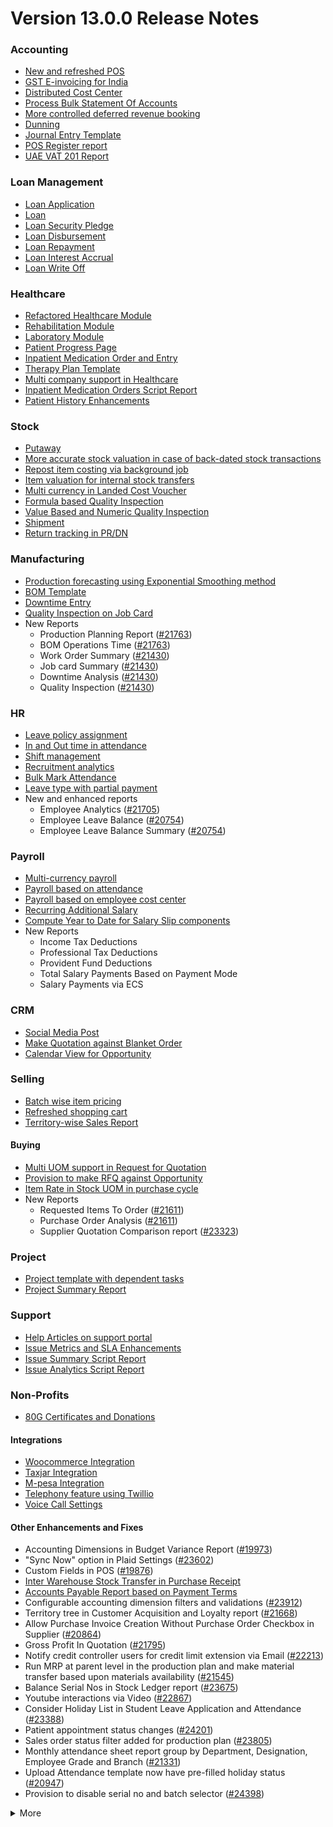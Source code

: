 # Version 13.0.0 Release Notes

### Accounting
- [New and refreshed POS](https://github.com/frappe/draerp/pull/20789)
- [GST E-invoicing for India](https://docs.draerp.com/docs/user/manual/en/regional/india/setup-e-invoicing)
- [Distributed Cost Center](https://docs.draerp.com/docs/user/manual/en/accounts/distributed-cost-center)
- [Process Bulk Statement Of Accounts](https://docs.draerp.com/docs/user/manual/en/accounts/process-statement-of-accounts)
- [More controlled deferred revenue booking](https://docs.draerp.com/docs/user/manual/en/accounts/process-deferred-accounting)
- [Dunning](https://docs.draerp.com/docs/user/manual/en/accounts/dunning)
- [Journal Entry Template](https://docs.draerp.com/docs/user/manual/en/accounts/journal-entry-template)
- [POS Register report](https://github.com/frappe/draerp/pull/23313)
- [UAE VAT 201 Report](https://github.com/frappe/draerp/pull/23447)


### Loan Management
- [Loan Application](https://docs.draerp.com/docs/user/manual/en/loan-management/loan-application)
- [Loan](https://docs.draerp.com/docs/user/manual/en/loan-management/loan)
- [Loan Security Pledge](https://docs.draerp.com/docs/user/manual/en/loan-management/loan-security-pledge)
- [Loan Disbursement](https://docs.draerp.com/docs/user/manual/en/loan-management/loan-disbursement)
- [Loan Repayment](https://docs.draerp.com/docs/user/manual/en/loan-management/loan-repayment)
- [Loan Interest Accrual](https://docs.draerp.com/docs/user/manual/en/loan-management/loan-interest-accrual)
- [Loan Write Off](https://docs.draerp.com/docs/user/manual/en/loan-management/loan-write-off)

### Healthcare
- [Refactored Healthcare Module](https://docs.draerp.com/docs/user/manual/en/healthcare)
- [Rehabilitation Module](https://docs.draerp.com/docs/user/manual/en/healthcare/exercise_type)
- [Laboratory Module](https://docs.draerp.com/docs/user/manual/en/healthcare/setup_laboratory)
- [Patient Progress Page](https://github.com/frappe/draerp/pull/22474)
- [Inpatient Medication Order and Entry](https://docs.draerp.com/docs/user/manual/en/healthcare/inpatient_medication_entry)
- [Therapy Plan Template](https://docs.draerp.com/docs/user/manual/en/healthcare/therapy_plan)
- [Multi company support in Healthcare](https://github.com/frappe/draerp/pull/21290)
- [Inpatient Medication Orders Script Report](https://github.com/frappe/draerp/pull/23984)
- [Patient History Enhancements](https://github.com/frappe/draerp/pull/24033)


### Stock
- [Putaway](https://docs.draerp.com/docs/user/manual/en/stock/putaway-rule)
- [More accurate stock valuation in case of back-dated stock transactions](https://github.com/frappe/draerp/pull/24183)
- [Repost item costing via background job](https://github.com/frappe/draerp/pull/24183)
- [Item valuation for internal stock transfers](https://github.com/frappe/draerp/pull/24200)
- [Multi currency in Landed Cost Voucher](https://github.com/frappe/draerp/pull/24127)
- [Formula based Quality Inspection](https://docs.draerp.com/docs/user/manual/en/stock/quality-inspection)
- [Value Based and Numeric Quality Inspection](https://github.com/frappe/draerp/pull/24181)
- [Shipment](https://github.com/frappe/draerp/pull/22914)
- [Return tracking in PR/DN](https://github.com/frappe/draerp/pull/22859)

### Manufacturing
- [Production forecasting using Exponential Smoothing method](https://docs.draerp.com/docs/user/manual/en/manufacturing/reports/demand-driven-forecasting)
- [BOM Template](https://docs.draerp.com/docs/user/manual/en/manufacturing/bill-of-materials#34-bom-template)
- [Downtime Entry](https://docs.draerp.com/docs/user/manual/en/manufacturing/downtime-entry)
- [Quality Inspection on Job Card](https://github.com/frappe/draerp/pull/23964)
- New Reports
  - Production Planning Report ([#21763](https://github.com/frappe/draerp/pull/21763))
  - BOM Operations Time ([#21763](https://github.com/frappe/draerp/pull/21763))
  - Work Order Summary ([#21430](https://github.com/frappe/draerp/pull/21430))
  - Job card Summary ([#21430](https://github.com/frappe/draerp/pull/21430))
  - Downtime Analysis ([#21430](https://github.com/frappe/draerp/pull/21430))
  - Quality Inspection ([#21430](https://github.com/frappe/draerp/pull/21430))

### HR
- [Leave policy assignment](https://github.com/frappe/draerp/pull/23112)
- [In and Out time in attendance](https://github.com/frappe/draerp/pull/21547)
- [Shift management](https://docs.draerp.com/docs/user/manual/en/human-resources/shift-management)
- [Recruitment analytics](https://github.com/frappe/draerp/pull/21732)
- [Bulk Mark Attendance](https://github.com/frappe/draerp/pull/20062)
- [Leave type with partial payment](https://github.com/frappe/draerp/pull/23173)
- New and enhanced reports
    - Employee Analytics ([#21705](https://github.com/frappe/draerp/pull/21705))
    - Employee Leave Balance ([#20754](https://github.com/frappe/draerp/pull/20754))
    - Employee Leave Balance Summary ([#20754](https://github.com/frappe/draerp/pull/20754))

### Payroll
- [Multi-currency payroll](https://github.com/frappe/draerp/pull/23519)
- [Payroll based on attendance](https://github.com/frappe/draerp/pull/21258)
- [Payroll based on employee cost center](https://github.com/frappe/draerp/pull/21609)
- [Recurring Additional Salary](https://github.com/frappe/draerp/pull/20936)
- [Compute Year to Date for Salary Slip components](https://github.com/frappe/draerp/pull/24362)
- New Reports
  - Income Tax Deductions
  - Professional Tax Deductions
  - Provident Fund Deductions
  - Total Salary Payments Based on Payment Mode
  - Salary Payments via ECS

### CRM
- [Social Media Post](https://docs.draerp.com/docs/user/manual/en/CRM/social-media-post)
- [Make Quotation against Blanket Order](https://docs.draerp.com/docs/user/manual/en/selling/blanket-order)
- [Calendar View for Opportunity](https://github.com/frappe/draerp/pull/21280)

### Selling
- [Batch wise item pricing](https://github.com/frappe/draerp/pull/24470)
- [Refreshed shopping cart](https://github.com/frappe/draerp/pull/22617)
- [Territory-wise Sales Report](https://github.com/frappe/draerp/pull/20428)

#### Buying
- [Multi UOM support in Request for Quotation](https://github.com/frappe/draerp/pull/22249)
- [Provision to make RFQ against Opportunity](https://github.com/frappe/draerp/pull/22765)
- [Item Rate in Stock UOM in purchase cycle](https://github.com/frappe/draerp/pull/24315)
- New Reports
  - Requested Items To Order ([#21611](https://github.com/frappe/draerp/pull/21611))
  - Purchase Order Analysis ([#21611](https://github.com/frappe/draerp/pull/21611))
  - Supplier Quotation Comparison report ([#23323](https://github.com/frappe/draerp/pull/23323))

### Project
- [Project template with dependent tasks](https://github.com/frappe/draerp/pull/24092)
- [Project Summary Report](https://github.com/frappe/draerp/pull/21587)

### Support
- [Help Articles on support portal](https://github.com/frappe/draerp/pull/22194)
- [Issue Metrics and SLA Enhancements](https://github.com/frappe/draerp/pull/21617)
- [Issue Summary Script Report](https://docs.draerp.com/docs/user/manual/en/support/support_reports)
- [Issue Analytics Script Report](https://docs.draerp.com/docs/user/manual/en/support/support_reports)

### Non-Profits
- [80G Certificates and Donations](https://docs.draerp.com/docs/user/manual/en/non_profit/tax_exemption_80g_certificate)

#### Integrations
- [Woocommerce Integration](https://docs.draerp.com/docs/user/manual/en/draerp_integration/woocommerce_integration)
- [Taxjar Integration](https://github.com/frappe/draerp/pull/21047)
- [M-pesa Integration](https://docs.draerp.com/docs/user/manual/en/draerp_integration/mpesa-integration)
- [Telephony feature using Twillio](https://github.com/frappe/draerp/pull/24032)
- [Voice Call Settings](https://github.com/frappe/draerp/pull/24126)


#### Other Enhancements and Fixes
- Accounting Dimensions in Budget Variance Report ([#19973](https://github.com/frappe/draerp/pull/19973))
- "Sync Now" option in Plaid Settings ([#23602](https://github.com/frappe/draerp/pull/23602))
- Custom Fields in POS ([#19876](https://github.com/frappe/draerp/pull/19876))
- [Inter Warehouse Stock Transfer in Purchase Receipt](https://docs.draerp.com/docs/user/manual/en/stock/articles/material-transfer-from-delivery-note)
- [Accounts Payable Report based on Payment Terms](https://docs.draerp.com/docs/user/manual/en/accounts/accounting-reports)
- Configurable accounting dimension filters and validations ([#23912](https://github.com/frappe/draerp/pull/23912))
- Territory tree in Customer Acquisition and Loyalty report ([#21668](https://github.com/frappe/draerp/pull/21668))
- Allow Purchase Invoice Creation Without Purchase Order Checkbox in Supplier ([#20864](https://github.com/frappe/draerp/pull/20864))
- Gross Profit In Quotation ([#21795](https://github.com/frappe/draerp/pull/21795))
- Notify credit controller users for credit limit extension via Email ([#22213](https://github.com/frappe/draerp/pull/22213))
- Run MRP at parent level in the production plan and make material transfer based upon materials availability ([#21545](https://github.com/frappe/draerp/pull/21545))
- Balance Serial Nos in Stock Ledger report ([#23675](https://github.com/frappe/draerp/pull/23675))
- Youtube interactions via Video  ([#22867](https://github.com/frappe/draerp/pull/22867))
- Consider Holiday List in Student Leave Application and Attendance ([#23388](https://github.com/frappe/draerp/pull/23388))
- Patient appointment status changes ([#24201](https://github.com/frappe/draerp/pull/24201))
- Sales order status filter added for production plan ([#23805](https://github.com/frappe/draerp/pull/23805))
- Monthly attendance sheet report group by Department, Designation, Employee Grade and Branch ([#21331](https://github.com/frappe/draerp/pull/21331))
- Upload Attendance template now have pre-filled holiday status ([#20947](https://github.com/frappe/draerp/pull/20947))
- Provision to disable serial no and batch selector ([#24398](https://github.com/frappe/draerp/pull/24398))

<details>
<summary>More</summary>

- Fetch Items from BOM in Stock Entry([#19498](https://github.com/frappe/draerp/pull/19498))
- Supplier Sourced Items in BOM ([#23557](https://github.com/frappe/draerp/pull/23557))
- Close Production Plan ([#23728](https://github.com/frappe/draerp/pull/23728))
- Button to create Stock Entry for Drug Shortage ([#24012](https://github.com/frappe/draerp/pull/24012))
- Added column cost center in Accounts Receivable report ([#23835](https://github.com/frappe/draerp/pull/23835))
- Added jinja templating in Contract Template ([#24046](https://github.com/frappe/draerp/pull/24046))
- Make account number length configurable ([#23845](https://github.com/frappe/draerp/pull/23845))
- Add company and correct filter in bank reconciliation statement ([#23614](https://github.com/frappe/draerp/pull/23614))
- Added Condition field in Pricing Rule ([#23014](https://github.com/frappe/draerp/pull/23014))
- Open lead status on next contact date ([#23445](https://github.com/frappe/draerp/pull/23445))
- [Tax Category in POS Profile](https://docs.draerp.com/docs/user/manual/en/accounts/pos-profile)
- Added phone field in product Inquiry ([#23170](https://github.com/frappe/draerp/pull/23170))
- Allow Discharge despite Unbilled Healthcare Services ([#24281](https://github.com/frappe/draerp/pull/24281))
- Do Not Bill Patient Encounters for Inpatients ([#24355](https://github.com/frappe/draerp/pull/24355))
- Autofill Supplier pop-up when only 1 Supplier in RFQ ([#22512](https://github.com/frappe/draerp/pull/22512))
- Accounting entries for service item in Purchase receipt ([#22223](https://github.com/frappe/draerp/pull/22223))
- Added Project in Sales Analytics report ([#23309](https://github.com/frappe/draerp/pull/23309))
- Added all companies option in employee tree to view employee across all companies ([#22573](https://github.com/frappe/draerp/pull/22573))
- Email Group Option In Email Campaign ([#22731](https://github.com/frappe/draerp/pull/22731))
- Stock Report Enhancements ([#21727](https://github.com/frappe/draerp/pull/21727))
- Added range for age in stock ageing ([#22622](https://github.com/frappe/draerp/pull/22622))
- Report Summary in Financial Statement([#20876](https://github.com/frappe/draerp/pull/20876))
- Added sequence id in routing for the completion of operations sequentially ([#23641](https://github.com/frappe/draerp/pull/23641))
- Nested Set filtering for Accounting Dimension
- Add/Remove Items from submitted Sales/Purchase Order
- Provision to edit Item Details from Marketplace
- Scan Barcode in Purchase Receipt
- Disable Rounded Totals Checkbox for Salary Slips in HR Settings

- Renamed Loan Management to Loan on Desk Page ([#21877](https://github.com/frappe/draerp/pull/21877))
- Added Expense Approver field in Employee master ([#22244](https://github.com/frappe/draerp/pull/22244))
- Bill all hours by default on Timesheet ([#22155](https://github.com/frappe/draerp/pull/22155))
- Unable to cancel employee advance ([#22374](https://github.com/frappe/draerp/pull/22374))
- Status error in purchase invoice ([#22351](https://github.com/frappe/draerp/pull/22351))
- Item-wise sales and purchase register export ([#22184](https://github.com/frappe/draerp/pull/22184))
- Billing address in for Purchase documents ([#22233](https://github.com/frappe/draerp/pull/22233))
- Handle canceled entries in financial statements ([#22231](https://github.com/frappe/draerp/pull/22231))
- Default period start date and period end date for financial statements ([#22011](https://github.com/frappe/draerp/pull/22011))
- Update Packed Items via Update Items in Sales Order ([#22392](https://github.com/frappe/draerp/pull/22392))
- Hide delete company transactions button if not system manager ([#21839](https://github.com/frappe/draerp/pull/21839))
- Skipping total row for tree-view reports ([#22350](https://github.com/frappe/draerp/pull/22350))
- Cancelled entries in tds payable monthly report ([#22131](https://github.com/frappe/draerp/pull/22131))
- Inter-company Invoice currency for multicurrency transactions ([#21984](https://github.com/frappe/draerp/pull/21984))
- Filter batches based on item and warehouse in Pick List (develop) ([#21780](https://github.com/frappe/draerp/pull/21780))
- Set cost center in Expense Claim child based on parent (if missing) ([#22175](https://github.com/frappe/draerp/pull/22175))
- Item wise backdated stock entry posting for immutable ledger ([#22366](https://github.com/frappe/draerp/pull/22366))
- Shopping cart UI fixes ([#22137](https://github.com/frappe/draerp/pull/22137))
- Filter Leave Type based on allocation for a particular employee ([#22050](https://github.com/frappe/draerp/pull/22050))
- Party validation for inter-warehouse transaction ([#22186](https://github.com/frappe/draerp/pull/22186))
- Manufacturing dashboard and work order summary chart ([#21946](https://github.com/frappe/draerp/pull/21946))
- IP Admission and Discharge, Minor fixes ([#21817](https://github.com/frappe/draerp/pull/21817))
- Validation of Purchase Order against Material Request missing ([#22192](https://github.com/frappe/draerp/pull/22192))
- Staffing Plan validation ([#22379](https://github.com/frappe/draerp/pull/22379))
- Do not allow backdated stock transactions in previous fiscal year ([#21967](https://github.com/frappe/draerp/pull/21967))
- Employee Advance Return not working ([#21812](https://github.com/frappe/draerp/pull/21812))
- Added card for reports on education desk ([#21853](https://github.com/frappe/draerp/pull/21853))
- Refactored project summary report  ([#21943](https://github.com/frappe/draerp/pull/21943))
- Revenue and Customer Count only in date range in Customer Acquitition Report ([#22210](https://github.com/frappe/draerp/pull/22210))
- Alternative item not working for subcontract ([#22386](https://github.com/frappe/draerp/pull/22386))
- Unable to create batched Item ([#22393](https://github.com/frappe/draerp/pull/22393))
- Filters for the manufacturing reports ([#21960](https://github.com/frappe/draerp/pull/21960))
- Raw material warehouse in Production Planning Report ([#21982](https://github.com/frappe/draerp/pull/21982))
- Allowed LWP leave types to select in Leave Application even if there is no allocation against them ([#22197](https://github.com/frappe/draerp/pull/22197))
- Report not working on parameter Grade ([#21951](https://github.com/frappe/draerp/pull/21951))
- Allow to enter Relieving date if employee status is Left ([#22242](https://github.com/frappe/draerp/pull/22242))
- Resetting lost reason in opportunity and quotation ([#22378](https://github.com/frappe/draerp/pull/22378))
- Filtering issues in opening invoice creation tool ([#21969](https://github.com/frappe/draerp/pull/21969))
- Set default reference Id for "On Previous Row Amount" and "On Previous Row Total" ([#22346](https://github.com/frappe/draerp/pull/22346))
- UX date range field separated in from and to date fields. ([#21765](https://github.com/frappe/draerp/pull/21765))
- Enable show_configure_button when shopping cart is enabled ([#22468](https://github.com/frappe/draerp/pull/22468))
- Setup status indicators for Job Offer and Job Applicant (develop) ([#22445](https://github.com/frappe/draerp/pull/22445))
- Item-wise sales history report ([#22783](https://github.com/frappe/draerp/pull/22783))
- Setting filter for project in kanban board ([#22717](https://github.com/frappe/draerp/pull/22717))
- Dashboard For Timesheet ([#22750](https://github.com/frappe/draerp/pull/22750))
- Handle custom statuses for the pause SLA configuration ([#22349](https://github.com/frappe/draerp/pull/22349))
- Quality Feedback and Template ([#22571](https://github.com/frappe/draerp/pull/22571))
- Unable to change link from new lead to existing customer ([#22787](https://github.com/frappe/draerp/pull/22787))
- Move Issue List actions under 'Actions' dropdown (ux) ([#22710](https://github.com/frappe/draerp/pull/22710))
- Cost center should only show option of selected company ([#22598](https://github.com/frappe/draerp/pull/22598))
- Serial No Rename does not affect  Stock Ledger Entry ([#22746](https://github.com/frappe/draerp/pull/22746))
- Descriptions not copied while creating Fees from Fee Structure ([#22792](https://github.com/frappe/draerp/pull/22792))
- Company filter for cost_center and expense_account in all sales and purchase transactions ([#22478](https://github.com/frappe/draerp/pull/22478))
- Arrangements of filters for reports accounts payable & receivable  ([#22636](https://github.com/frappe/draerp/pull/22636))
- Update the project after task deletion so that the % completed shows correct value ([#22591](https://github.com/frappe/draerp/pull/22591))
- Block Invalid Serial No updates in Maintenance Schedule ([#22665](https://github.com/frappe/draerp/pull/22665))
- Fetch item price in sales invoice based on it's validity ([#22563](https://github.com/frappe/draerp/pull/22563))
- Add view ledger button for cancelled docs ([#22432](https://github.com/frappe/draerp/pull/22432))
- Allow creating SLA documents even if SLA tracking is not enabled ([#22608](https://github.com/frappe/draerp/pull/22608))
- Quotation list view blank if quotation_to field not set as a standard filter ([#22672](https://github.com/frappe/draerp/pull/22672))
- Salary deductions report fixes ([#22397](https://github.com/frappe/draerp/pull/22397))
22727))
- Incorrect delivered qty in Supplier-Wise Sales Analytics ([#22631](https://github.com/frappe/draerp/pull/22631))
- Moved parent warehouse to top section also added a section break ([#22708](https://github.com/frappe/draerp/pull/22708))
- Skip Progress and Completed by fields on Task Duplication ([#22565](https://github.com/frappe/draerp/pull/22565))
- Incorrect stock after merging the items ([#22526](https://github.com/frappe/draerp/pull/22526))
- Letter head not found in opening invoice creation tool ([#22488](https://github.com/frappe/draerp/pull/22488))
- Cannot cancel asset and asset movement ([#22441](https://github.com/frappe/draerp/pull/22441))
- Fetch project-related info in Timesheet ([#22423](https://github.com/frappe/draerp/pull/22423))
- Currency symbol not showing as per company currency in stock balance report ([#22724](https://github.com/frappe/draerp/pull/22724))
- Add default cost center in payment reconciliation JV ([#22614](https://github.com/frappe/draerp/pull/22614))
- Stock Reconciliation Invalid Quantity for Batched Item ([#22726](https://github.com/frappe/draerp/pull/22726))
- Project link not set in accounts other than profit and loss accounts ([#22051](https://github.com/frappe/draerp/pull/22051))
- Buying price for non stock item in gross profit report ([#22616](https://github.com/frappe/draerp/pull/22616))
- Multi currency payment reconciliation ([#22738](https://github.com/frappe/draerp/pull/22738))
- Cannot cancel assets with repair pending ([#22440](https://github.com/frappe/draerp/pull/22440))
- Reset homepage to home after unchecking products page ([#22736](https://github.com/frappe/draerp/pull/22736))
- Generic Message in previous doc validation for buying and selling ([#22546](https://github.com/frappe/draerp/pull/22546))
- Expense claim outstanding while making payment entry ([#22735](https://github.com/frappe/draerp/pull/22735))
- Take parent cost center for child if no cost center at child in expense claim ([#22496](https://github.com/frappe/draerp/pull/22496))
- Consider company fiscal year for getting balance ([#22577](https://github.com/frappe/draerp/pull/22577))
- Pick List empty table and Serial-Batch items handling ([#22426](https://github.com/frappe/draerp/pull/22426))
- Show total row in print format of financial statement ([#22693](https://github.com/frappe/draerp/pull/22693))
- Set Root as Parent if no parent in new tree view node ([#22497](https://github.com/frappe/draerp/pull/22497))
- Multiple pos issues ([#23725](https://github.com/frappe/draerp/pull/23725))
- Calculate taxes if tax is based on item quantity and inclusive on item price ([#23001](https://github.com/frappe/draerp/pull/23001))
- Contact us button not visible in the website for the non variant items ([#23217](https://github.com/frappe/draerp/pull/23217))
- Not able to make Material Request from Sales Order ([#23669](https://github.com/frappe/draerp/pull/23669))
- Capture advance payments in payment order ([#23256](https://github.com/frappe/draerp/pull/23256))
- Program and Course Enrollment fixes ([#23333](https://github.com/frappe/draerp/pull/23333))
- Cannot create asset if cwip disabled and account not set ([#23580](https://github.com/frappe/draerp/pull/23580))
- Cannot merge pos invoices with inclusive tax ([#23541](https://github.com/frappe/draerp/pull/23541))
- Do not allow Company as accounting dimension ([#23755](https://github.com/frappe/draerp/pull/23755))
- Set value of wrong Bank Account field in Payment Entry ([#22302](https://github.com/frappe/draerp/pull/22302))
- Reverse journal entry for multi-currency ([#23165](https://github.com/frappe/draerp/pull/23165))
- Updated integrations desk page ([#23772](https://github.com/frappe/draerp/pull/23772))
- Assessment Result child table not visible when accessed via Assessment Plan dashboard ([#22880](https://github.com/frappe/draerp/pull/22880))
- Conversion factor fixes in Stock Entry ([#23407](https://github.com/frappe/draerp/pull/23407))
- Total calculations for multi-currency RCM invoices ([#23072](https://github.com/frappe/draerp/pull/23072))
- Show accounts in financial statements upto level 20 ([#23718](https://github.com/frappe/draerp/pull/23718))
- Consolidated financial statement sums values into wrong parent ([#23288](https://github.com/frappe/draerp/pull/23288))
- Set SLA variance in seconds for Duration fieldtype ([#23765](https://github.com/frappe/draerp/pull/23765))
- Added missing reports on selling desk ([#23548](https://github.com/frappe/draerp/pull/23548))
- Fixed heading in the mobile view ([#23145](https://github.com/frappe/draerp/pull/23145))
- Misleading filters on Item tax Template Link field ([#22918](https://github.com/frappe/draerp/pull/22918))
- Do not consider opening entries for TDS calculation ([#23597](https://github.com/frappe/draerp/pull/23597))
- Attendance calendar map fix ([#23245](https://github.com/frappe/draerp/pull/23245))
- Post cancellation accounting entry on posting date instead of current ([#23361](https://github.com/frappe/draerp/pull/23361))
- Set Customer only if Contact is present ([#23704](https://github.com/frappe/draerp/pull/23704))
- Add Delivery Note Count in Sales Invoice Dashboard ([#23161](https://github.com/frappe/draerp/pull/23161))
- Breadcrumbs for Maintenance Visit and Schedule ([#23369](https://github.com/frappe/draerp/pull/23369))
- Raise Error on over receipt/consumption for sub-contracted PR ([#23195](https://github.com/frappe/draerp/pull/23195))
- Validate if company not set in the Payment Entry ([#23419](https://github.com/frappe/draerp/pull/23419))
- Ignore company and bank account doctype while deleting company transactions ([#22953](https://github.com/frappe/draerp/pull/22953))
- Sales funnel data is inconsistent ([#23110](https://github.com/frappe/draerp/pull/23110))
- Credit Limit Email not working ([#23059](https://github.com/frappe/draerp/pull/23059))
- Add Company in list fields to fetch for Expense Claim ([#23007](https://github.com/frappe/draerp/pull/23007))
- Issue form cleaned up and renamed Minutes to First Response field ([#23066](https://github.com/frappe/draerp/pull/23066))
- Quotation lost reason options fix ([#22814](https://github.com/frappe/draerp/pull/22814))
- Tax amounts in HSN Wise Outward summary ([#23076](https://github.com/frappe/draerp/pull/23076))
- Patient Appointment not able to save ([#23434](https://github.com/frappe/draerp/pull/23434))
- Removed Working Hours field from Company ([#23009](https://github.com/frappe/draerp/pull/23009))
- Added check-in time validation in the Inpatient Record - Transfer ([#22958](https://github.com/frappe/draerp/pull/22958))
- Handle Blank from/to range in Numeric Item Attribute ([#23483](https://github.com/frappe/draerp/pull/23483))
- Sequence Matcher error in Bank Reconciliation ([#23539](https://github.com/frappe/draerp/pull/23539))
- Fixed Conversion Factor rate for the BOM Exploded Item ([#23151](https://github.com/frappe/draerp/pull/23151))
- Payment Schedule not fetching ([#23476](https://github.com/frappe/draerp/pull/23476))
- Validate if removed Item Attributes exist in variant items ([#22911](https://github.com/frappe/draerp/pull/22911))
- Set default billing address for purchase documents ([#22950](https://github.com/frappe/draerp/pull/22950))
- Added help link in navbar settings ([#22943](https://github.com/frappe/draerp/pull/22943))
- Apply TDS on Purchase Invoice creation from Purchase Order and Purchase Receipt ([#23282](https://github.com/frappe/draerp/pull/23282))
- Education Module fixes ([#23714](https://github.com/frappe/draerp/pull/23714))
- Filter out cancelled entries in customer ledger summary ([#23205](https://github.com/frappe/draerp/pull/23205))
- Fiscal Year and Tax Rates for Italy ([#23623](https://github.com/frappe/draerp/pull/23623))
- Production Plan incorrect Work Order qty ([#23264](https://github.com/frappe/draerp/pull/23264))
- Added new filters in the Batch-wise Balance History report ([#23676](https://github.com/frappe/draerp/pull/23676))
- Update state code and union territory for Daman and Diu ([#22988](https://github.com/frappe/draerp/pull/22988))
- Set Stock UOM in item while creating Material Request from Stock Entry ([#23436](https://github.com/frappe/draerp/pull/23436))
- Sales Order to Purchase Order flow improvement ([#23357](https://github.com/frappe/draerp/pull/23357))
- Student Admission and Student Applicant fixes ([#23515](https://github.com/frappe/draerp/pull/23515))
- Loan disbursement amount validation ([#24000](https://github.com/frappe/draerp/pull/24000))
- Making company address read-only in delivery note ([#23890](https://github.com/frappe/draerp/pull/23890))
- BOM stock report color showing always red ([#23994](https://github.com/frappe/draerp/pull/23994))
- Added filter for customer field in Issue ([#24051](https://github.com/frappe/draerp/pull/24051))
- Added project link in timesheet form ([#23764](https://github.com/frappe/draerp/pull/23764))
- Update integrations desk page ([#23767](https://github.com/frappe/draerp/pull/23767))
- Place of supply change on address change ([#23941](https://github.com/frappe/draerp/pull/23941))
- TDS calculation, skip invoices with "Apply Tax Withholding Amount" has disabled ([#23672](https://github.com/frappe/draerp/pull/23672))
- Auto fetch serial nos with modified conversion factor ([#23854](https://github.com/frappe/draerp/pull/23854))
- Default cost center in item master not set in stock entry ([#23877](https://github.com/frappe/draerp/pull/23877))
- Incorrect de-link serial no and batch ([#23947](https://github.com/frappe/draerp/pull/23947))
- Accounting for internal transfer invoices within same company ([#24021](https://github.com/frappe/draerp/pull/24021))
- Multiple pricing rule with margin type as Percentage is not working ([#24205](https://github.com/frappe/draerp/pull/24205))
- Added Purchase Order to Global Search ([#24055](https://github.com/frappe/draerp/pull/24055))
- Cannot expand row in update items dialog ([#23839](https://github.com/frappe/draerp/pull/23839))
- Maintain stock can't be changed it there is product bundle ([#23989](https://github.com/frappe/draerp/pull/23989))
- SO to PO Mapping Issue ([#23820](https://github.com/frappe/draerp/pull/23820))
- Asset with value zero doesn't show up in fixed asset register ([#24091](https://github.com/frappe/draerp/pull/24091))
- Cannot save customer email & phone ([#23797](https://github.com/frappe/draerp/pull/23797))
- Incorrect balance value in stock balance report ([#24048](https://github.com/frappe/draerp/pull/24048))
- Payment Terms not fetched in Purchase Invoice from Purchase Receipt ([#23735](https://github.com/frappe/draerp/pull/23735))
- Fix for LMS Sign Up link ([#23743](https://github.com/frappe/draerp/pull/23743))
- Incorrect stock quantity if 'Allow Multiple Material Consumption… ([#24116](https://github.com/frappe/draerp/pull/24116))
- Added wrong absent days calculation in salary slip ([#23897](https://github.com/frappe/draerp/pull/23897))
- Purchase receipt to purchase invoice bill date mapping ([#23967](https://github.com/frappe/draerp/pull/23967))
- Overriding po ([#24022](https://github.com/frappe/draerp/pull/24022))
- Do not cancel reference document on Quality Inspection cancellation ([#24198](https://github.com/frappe/draerp/pull/24198))
- Get formatted value in 'taxes' print template ([#24035](https://github.com/frappe/draerp/pull/24035))
- Don't overrule Item Price via Pricing Rule Rate if 0 ([#23636](https://github.com/frappe/draerp/pull/23636))
- Job card error handling for operations field ([#23991](https://github.com/frappe/draerp/pull/23991))
- Validation for journal entry with 0 debit and credit values ([#23975](https://github.com/frappe/draerp/pull/23975))
- Check if customer exists in product listing ([#24030](https://github.com/frappe/draerp/pull/24030))
- Asset finance book posting date fix ([#23778](https://github.com/frappe/draerp/pull/23778))
- Same source and target tables in Status Updater's update query ([#24110](https://github.com/frappe/draerp/pull/24110))
- Asset finance book depreciation posting date fix ([#23833](https://github.com/frappe/draerp/pull/23833))
- Ignore exception during leave ledger creation from patch ([#24005](https://github.com/frappe/draerp/pull/24005))
- Added link of bank reconciliation and clearance in accounting desk page ([#23850](https://github.com/frappe/draerp/pull/23850))
- Sales invoice add button from sales order dashboard ([#24077](https://github.com/frappe/draerp/pull/24077))
- Incorrect calculation for consumed qty for subcontract item ([#23257](https://github.com/frappe/draerp/pull/23257))
- Incorrect required_qty in Production Planning Report ([#24074](https://github.com/frappe/draerp/pull/24074))
- Email digest user not found ([#23949](https://github.com/frappe/draerp/pull/23949))
- Delete Receive at Warehouse entry on cancellation of Send to War… ([#24115](https://github.com/frappe/draerp/pull/24115))
- Added TDS Payable account number and an error message ([#24065](https://github.com/frappe/draerp/pull/24065))
- Override field_map for job card gantt ([#24155](https://github.com/frappe/draerp/pull/24155))
- Old shopify order syncing date ([#23990](https://github.com/frappe/draerp/pull/23990))
- Shipping chanrges not sync in draerp from shopify ([#24114](https://github.com/frappe/draerp/pull/24114))
- GSTR B2C report ([#24039](https://github.com/frappe/draerp/pull/24039))
- Ignore cancelled entries in stock balance report ([#23757](https://github.com/frappe/draerp/pull/23757))
- Stock ageing report not working ([#23923](https://github.com/frappe/draerp/pull/23923))
- Incorrect assign to in Maintenance Schedule  ([#23831](https://github.com/frappe/draerp/pull/23831))
- Improve UX of DATEV report ([#23892](https://github.com/frappe/draerp/pull/23892))
- Set SLA variance in seconds for Duration fieldtype ([#23765](https://github.com/frappe/draerp/pull/23765))
- dDouble exception in payroll ([#24078](https://github.com/frappe/draerp/pull/24078))
- Make asset dashboard charts public ([#23751](https://github.com/frappe/draerp/pull/23751))
- Don't copy terms and discount from SO to PO ([#23903](https://github.com/frappe/draerp/pull/23903))
- Ignore doctypes on company transaction delete ([#23864](https://github.com/frappe/draerp/pull/23864))
- Error handling in Upload Attendance  ([#23907](https://github.com/frappe/draerp/pull/23907))
- Tax template update on customer address change ([#24160](https://github.com/frappe/draerp/pull/24160))
- Not able to save bom ([#23910](https://github.com/frappe/draerp/pull/23910))
- Enable Allow Auto Repeat for standard doctypes having auto_repeat field ([#23776](https://github.com/frappe/draerp/pull/23776))
- Place of Supply fix in Sales Invoices ([#23785](https://github.com/frappe/draerp/pull/23785))
- Opening invoices in GSTR-1 report ([#24117](https://github.com/frappe/draerp/pull/24117))
- Partial serial no return issue ([#24208](https://github.com/frappe/draerp/pull/24208))
- Import taxjar globally in the taxjar_integration module ([#24027](https://github.com/frappe/draerp/pull/24027))
- Payroll attendance error ([#23887](https://github.com/frappe/draerp/pull/23887))
- Loan application link on creating loan ([#23937](https://github.com/frappe/draerp/pull/23937))
- POS item search includes non stock items ([#23914](https://github.com/frappe/draerp/pull/23914))
- Paid amount in Sales Invoice POS return resets to 0 ([#24057](https://github.com/frappe/draerp/pull/24057))
- Fiscal year can be shorter than 12 months ([#23838](https://github.com/frappe/draerp/pull/23838))
- Loan repayment type option remove ([#23582](https://github.com/frappe/draerp/pull/23582))
- Item wise tax calculation ([#23744](https://github.com/frappe/draerp/pull/23744))
- Enabling track changes for stock settings ([#23982](https://github.com/frappe/draerp/pull/23982))
- Added link of bank reconciliation and clearance in accounting desk page ([#23809](https://github.com/frappe/draerp/pull/23809))
- Location data on Asset to use command(make_demo) ([#23825](https://github.com/frappe/draerp/pull/23825))
- Handle Account and Item None not found in Opening Invoice Creation Tool ([#23559](https://github.com/frappe/draerp/pull/23559))
- Multiple subcontracting issues ([#23662](https://github.com/frappe/draerp/pull/23662))
- Sequence id override with workstation column ([#23810](https://github.com/frappe/draerp/pull/23810))
- Leave policy dashboard fix and roles ([#24170](https://github.com/frappe/draerp/pull/24170))
- Scan barcode does not update barcode item field in sales order ([#24090](https://github.com/frappe/draerp/pull/24090))
- Item price duplicate checking ([#23408](https://github.com/frappe/draerp/pull/23408))
- Tax template update on supplier change for India ([#24060](https://github.com/frappe/draerp/pull/24060))
- Consumed qty logic for subcontracted raw materials ([#23314](https://github.com/frappe/draerp/pull/23314))
- Finance book not getting added in journal Entry of asset value adjustment ([#24100](https://github.com/frappe/draerp/pull/24100))
- Set proper state code in ewaybill JSON when GST category is SEZ ([#23953](https://github.com/frappe/draerp/pull/23953))
- Copying po no when mapping doc ([#23729](https://github.com/frappe/draerp/pull/23729))
- Duplicate items validation for POS Invoice when allow multiple items is disabled ([#23896](https://github.com/frappe/draerp/pull/23896))
- Do not allow Company as accounting dimension ([#23749](https://github.com/frappe/draerp/pull/23749))
- Validation for duplicate Tax Category ([#23978](https://github.com/frappe/draerp/pull/23978))
- Therapy plan and session fixes ([#23817](https://github.com/frappe/draerp/pull/23817))
- Pricing rule with transaction not working for additional product ([#24053](https://github.com/frappe/draerp/pull/24053))
- Inpatient Medication Order and Entry fixes ([#23799](https://github.com/frappe/draerp/pull/23799))
- Avoid using SQL query to get fiscal year dates ([#24050](https://github.com/frappe/draerp/pull/24050))
- Auto Statewise gst tax template ([#23832](https://github.com/frappe/draerp/pull/23832))
- On save sequence id column override with workstation ([#23812](https://github.com/frappe/draerp/pull/23812))
- Multiple pricing rules are not working on selling side ([#22711](https://github.com/frappe/draerp/pull/22711))
- Salary slip popup error ([#24192](https://github.com/frappe/draerp/pull/24192))
- Multiple pricing rule with margin type as Percentage is not working ([#24204](https://github.com/frappe/draerp/pull/24204))
- Allow statistical component in salary structure. ([#24424](https://github.com/frappe/draerp/pull/24424))
- Set current asset value before calculating difference amount ([#24119](https://github.com/frappe/draerp/pull/24119))
- To use Stock UoM in BOM Stock Report ([#24339](https://github.com/frappe/draerp/pull/24339))
- Accounting entries of asset when submitting purchase receipt ([#24191](https://github.com/frappe/draerp/pull/24191))
- Batch/Serial Selector for Scanned Batched Item ([#24338](https://github.com/frappe/draerp/pull/24338))
- Link timesheets with corresponding projects ([#24346](https://github.com/frappe/draerp/pull/24346))
- Material request wrong status issue ([#24019](https://github.com/frappe/draerp/pull/24019))
- UX issues in e-invoicing ([#24358](https://github.com/frappe/draerp/pull/24358))
- Company Wise Valuation Rate for RM in BOM ([#24324](https://github.com/frappe/draerp/pull/24324))
- Stock ageing should not take cancelled stock entries. ([#24437](https://github.com/frappe/draerp/pull/24437))
- Partial loan security unpledging ([#24252](https://github.com/frappe/draerp/pull/24252))
- Asset depreciation ledger ([#24226](https://github.com/frappe/draerp/pull/24226))
- Back Update from QC based on Batch No ([#24329](https://github.com/frappe/draerp/pull/24329))
- Fix for not having fiscal year while creating new company ([#24130](https://github.com/frappe/draerp/pull/24130))
- E-invoice print format not showing other charges ([#24474](https://github.com/frappe/draerp/pull/24474))
- Tax template update on customer address change ([#24146](https://github.com/frappe/draerp/pull/24146))
- Do not manufacture same serial no multiple times ([#24164](https://github.com/frappe/draerp/pull/24164))
- Ignore group cost center validation for period closing voucher ([#24375](https://github.com/frappe/draerp/pull/24375))
- Partial serial no return issue ([#24207](https://github.com/frappe/draerp/pull/24207))
- GSTR-1 double entry issue ([#24376](https://github.com/frappe/draerp/pull/24376))
- Not able to create dunning from sales invoice ([#24349](https://github.com/frappe/draerp/pull/24349))
- Set company in leave allocation and leave ledger entry ([#24296](https://github.com/frappe/draerp/pull/24296))
- Allow leave policy assignment to be canceled. ([#24265](https://github.com/frappe/draerp/pull/24265))
- Removed all day event from shift assignment calendar ([#24397](https://github.com/frappe/draerp/pull/24397))
- Tax calculation on salary slip for the first month ([#24272](https://github.com/frappe/draerp/pull/24272))
- Validate tax template for tax category ([#24402](https://github.com/frappe/draerp/pull/24402))
- Numeric/Non-numeric QI UX ([#24517](https://github.com/frappe/draerp/pull/24517))
- Finished good produced qty validation ([#24220](https://github.com/frappe/draerp/pull/24220))
- Incorrect serial no in the subcontracted purchase receipt ([#24354](https://github.com/frappe/draerp/pull/24354))
- Don't validate warehouse values between Material Request and Stock Entry ([#24294](https://github.com/frappe/draerp/pull/24294))
- Don't cancel job card if manufacturing entry has made ([#24063](https://github.com/frappe/draerp/pull/24063))
- Subscription prepaid date validation ([#24356](https://github.com/frappe/draerp/pull/24356))
- Payment Period based on invoice date report fix/refactor ([#24378](https://github.com/frappe/draerp/pull/24378))
- Drop ship partial order fixed ([#24072](https://github.com/frappe/draerp/pull/24072))
- Payment entry multi-currency issue ([#24332](https://github.com/frappe/draerp/pull/24332))
- Multiple pricing rule issue ([#24515](https://github.com/frappe/draerp/pull/24515))
- Last purchase rate not updating when voucher cancelled if only one voucher is present ([#24322](https://github.com/frappe/draerp/pull/24322))
- Do not cancel reference document on Quality Inspection cancellation ([#24197](https://github.com/frappe/draerp/pull/24197))
- Refactored fetching & validating address from draerp rather than gst portal ([#24297](https://github.com/frappe/draerp/pull/24297))
- Opportunity Status fix ([#22944](https://github.com/frappe/draerp/pull/22944))
- Fixed stock and account balance syncing ([#24644](https://github.com/frappe/draerp/pull/24644))
- Fixed incorrect stock ledger qty in the stock ledger report and bin ([#24649](https://github.com/frappe/draerp/pull/24649))
- Fixed Consolidated Financial Statement report ([#24580](https://github.com/frappe/draerp/pull/24580))
- Repost incompleted backdated transactions ([#24991](https://github.com/frappe/draerp/pull/24991))
- Unequal debit and credit issue on RCM Invoice ([#24838](https://github.com/frappe/draerp/pull/24838))
- Period list for exponential smoothing forecasting report ([#24983](https://github.com/frappe/draerp/pull/24983))
- POS Opening Entry with empty balance detail rows ([#24891](https://github.com/frappe/draerp/pull/24891))
- Use account_name only in consolidated report ([#24840](https://github.com/frappe/draerp/pull/24840))
- Validation of job card in stock entry ([#24882](https://github.com/frappe/draerp/pull/24882))
- Incorrect Nil Exempt and Non GST amount in GSTR3B report ([#24918](https://github.com/frappe/draerp/pull/24918))
- TDS check getting checked after reload ([#24973](https://github.com/frappe/draerp/pull/24973))
- Membership and Donation API fixes ([#24900](https://github.com/frappe/draerp/pull/24900))
- Allow zero valuation in stock reconciliation ([#24985](https://github.com/frappe/draerp/pull/24985))
- Simplified logic for additional salary ([#24907](https://github.com/frappe/draerp/pull/24907))
- Allow to select item code in batch naming ([#24825](https://github.com/frappe/draerp/pull/24825))
- Membership renewal validation (#24963) ([#24964](https://github.com/frappe/draerp/pull/24964))
</details>